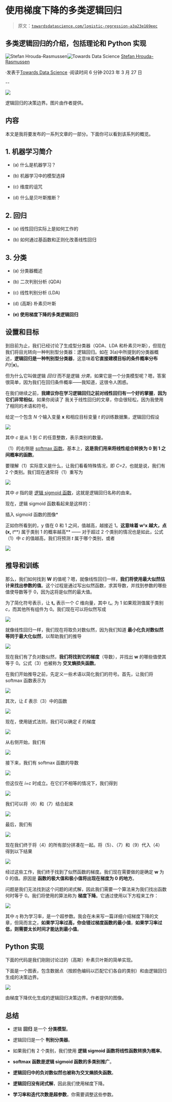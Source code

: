 # 使用梯度下降的多类逻辑回归

> 原文：[`towardsdatascience.com/logistic-regression-a3a23e169eec`](https://towardsdatascience.com/logistic-regression-a3a23e169eec)

## 多类逻辑回归的介绍，包括理论和 Python 实现

[](https://cookieblues.medium.com/?source=post_page-----a3a23e169eec--------------------------------)![Stefan Hrouda-Rasmussen](https://cookieblues.medium.com/?source=post_page-----a3a23e169eec--------------------------------)[](https://towardsdatascience.com/?source=post_page-----a3a23e169eec--------------------------------)![Towards Data Science](https://towardsdatascience.com/?source=post_page-----a3a23e169eec--------------------------------) [Stefan Hrouda-Rasmussen](https://cookieblues.medium.com/?source=post_page-----a3a23e169eec--------------------------------)

·发表于[Towards Data Science](https://towardsdatascience.com/?source=post_page-----a3a23e169eec--------------------------------) ·阅读时间 6 分钟·2023 年 3 月 27 日

--

![](img/119f2a6d5cc440dcfe1bdf8df9510593.png)

逻辑回归的决策边界。图片由作者提供。

## 内容

本文是我将要发布的一系列文章的一部分。下面你可以看到该系列的概览。

## 1\. 机器学习简介

+   (a) 什么是机器学习？

+   (b) 机器学习中的模型选择

+   (c) 维度的诅咒

+   (d) 什么是贝叶斯推断？

## 2\. 回归

+   (a) 线性回归实际上是如何工作的

+   (b) 如何通过基函数和正则化改善线性回归

## 3\. 分类

+   (a) 分类器概述

+   (b) 二次判别分析 (QDA)

+   (c) 线性判别分析 (LDA)

+   (d) (高斯) 朴素贝叶斯

+   **(e) 使用梯度下降的多类逻辑回归**

## 设置和目标

到目前为止，我们已经讨论了生成型分类器（QDA、LDA 和朴素贝叶斯），但现在我们将目光转向一种判别型分类器：逻辑回归。如在 3(a)中所提到的分类器概述，**逻辑回归是一种判别型分类器**，这意味着**它直接建模目标的条件概率分布** *P*(*t*|**x**)。 

但为什么它叫做逻辑 *回归* 而不是逻辑 *分类*，如果它是一个分类模型呢？嗯，答案很简单，因为我们在回归条件概率——我知道，这很令人困惑。

在我们继续之前，**我建议你在学习逻辑回归之前对线性回归有一个好的掌握**，**因为它们非常相似**。如果你阅读了 我关于线性回归的文章，你会很轻松，因为我使用了相同的术语和符号。

给定一个包含 *N* 个输入变量 **x** 和相应目标变量 *t* 的训练数据集，逻辑回归假设

![](img/da98de87d2d4103e528ae5a0af6aa47d.png)

其中 *c* 是从 1 到 *C* 的任意整数，表示类别的数量。

（1）的右侧是 [softmax 函数](https://en.wikipedia.org/wiki/Softmax_function)。基本上，**这是我们用来将线性组合转换为 0 到 1 之间概率的函数**。

要理解（1）实际意义是什么，让我们看看特殊情况，即 *C=2*，也就是说，我们有 2 个类别。我们现在通常将（1）重写为

![](img/c6052154396bbad63ad877aad6ba8f1e.png)

其中 *σ* 指的是 [逻辑 sigmoid 函数](https://en.wikipedia.org/wiki/Sigmoid_function)，这就是逻辑回归名称的由来。

现在，逻辑 sigmoid 函数看起来是这样的：

插入 sigmoid 函数的图像*

正如你所看到的，y 值在 0 和 1 之间，值越高，越接近 1。**这意味着 wᵀx 越大，点 (x,** *t***) 属于类别 1 的概率越高** —— 对于超过 2 个类别的情况也是如此，公式（1）中 *c* 的值越高，我们将预测 *t* 属于哪个类别，或者

![](img/684b87e501bc7dca8b3c3c5bb63503ca.png)

## 推导和训练

那么，我们如何找到 **W** 的值呢？嗯，就像线性回归一样，**我们将使用最大似然估计来找出参数的值**。这个过程是通过写出似然函数，求其导数，并找到参数的哪些值使导数等于 0，因为这将是似然的最大值。

为了简化符号表示，让 **t**ₙ 表示一个 *C* 维向量，其中 *t*ₙ꜀ 为 1 如果观测值属于类别 *c*，而其他所有组件为 0。我们现在可以将似然写成

![](img/4c7ebfa35328336d1db3a8fe11636362.png)

就像线性回归一样，我们现在将取负对数似然，因为我们知道 **最小化负对数似然等同于最大化似然**，以帮助我们的推导

![](img/d5f33b8e3dc8d24ab5d2ecb7da99cbe7.png)

现在我们有了负对数似然，**我们将找到它的梯度**（导数），并找出 **w** 的哪些值使其等于 0。公式（3）也被称为 **交叉熵损失函数**。

在我们开始推导之前，先定义一些术语以简化我们的符号。首先，让我们将 softmax 函数表示为

![](img/d203f47e0bf01e1a6f8649145e054ab1.png)

其次，让 *E* 表示（3）中的函数

![](img/67557b76fab6c47d3c26cf33984e2aa2.png)

现在，使用链式法则，我们可以确定 *E* 的梯度

![](img/3b0206027bc938e36e6b2b440fd93b13.png)

从右侧开始，我们有

![](img/355c41d7c16bc84ee514e0d0cde02e21.png)

接下来，我们有 softmax 函数的导数

![](img/f1f0cb0906eee4e4f4bf3ac06d8c3baf.png)

但这仅在 *i=c* 时成立。在它们不相等的情况下，我们得到

![](img/d8c7a9f17bfe7153cd691e4b50b933da.png)

我们可以将（6）和（7）结合起来

![](img/b178cdfb1f4c43567a29453203ceb515.png)

最后，我们有

![](img/c8ad36d87098e4f5fa8c5fd91bb67a5c.png)

现在我们终于将（4）的所有部分拼凑在一起。将（5）、（7）和（9）代入（4）得到以下结果

![](img/fb779b8891711b32a19429d0673d9ccc.png)

经过这些工作，我们终于找到了似然函数的梯度。我们现在需要做的是确定 **w** 为 0 的值。原因是 **函数的极大值和极小值将出现在梯度为 0 的地方**。

问题是我们无法找到这个问题的闭式解，因此我们需要一个算法来为我们找出函数何时等于 0。我们将使用的算法称为 **梯度下降**。它通过使用以下方程来工作：

![](img/52c8ff62af06c96c9cd545d793e51c80.png)

其中 *η* 称为学习率，是一个超参数。我会在未来写一篇详细介绍梯度下降的文章，但简而言之，**如果学习率过高，你会错过梯度函数的最小值**，**如果学习率过低，则需要太长时间才能达到最小值**。

## Python 实现

下面的代码是我们刚刚讨论过的（高斯）朴素贝叶斯的简单实现。

下面是一个图表，包含数据点（按颜色编码以匹配它们各自的类别）和由逻辑回归生成的决策边界。

![](img/36656acf4f0a70eb2da052e9a63a314d.png)

由梯度下降优化生成的逻辑回归决策边界。作者提供的图像。

## 总结

+   逻辑 **回归** 是一个 **分类模型**。

+   逻辑回归是一个 **判别分类器**。

+   如果我们有 2 个类别，我们使用 **逻辑 sigmoid 函数将线性函数转换为概率**。

+   **softmax 函数是逻辑 sigmoid 函数的多类别推广**。

+   **逻辑回归中的负对数似然也被称为交叉熵损失函数**。

+   **逻辑回归没有闭式解**，因此我们使用梯度下降。

+   **学习率和迭代次数是超参数**，你需要调整这些参数。
